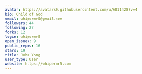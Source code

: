 ```yaml
---
avatar: https://avatars0.githubusercontent.com/u/6811428?v=4
bio: Child of God
email: whipermr5@gmail.com
followers: 44
following: 27
forks: 12
login: whipermr5
open_issues: 9
public_repos: 16
stars: 19
title: John Yong
user_type: User
website: https://whipermr5.com
---
```

